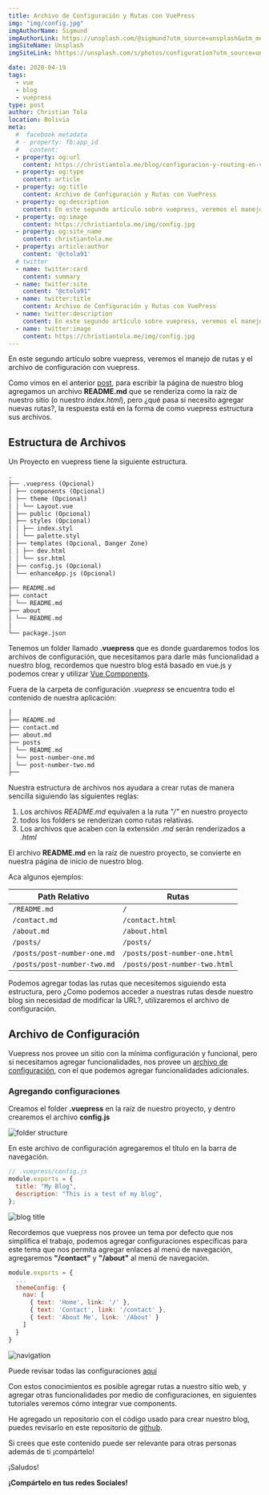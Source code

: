 ```yaml
---
title: Archivo de Configuración y Rutas con VuePress
img: "img/config.jpg"
imgAuthorName: Sigmund
imgAuthorLink: https://unsplash.com/@sigmund?utm_source=unsplash&utm_medium=referral&utm_content=creditCopyText
imgSiteName: Unsplash
imgSiteLink: hhttps://unsplash.com/s/photos/configuration?utm_source=unsplash&utm_medium=referral&utm_content=creditCopyText

date: 2020-04-19
tags:
  - vue
  - blog
  - vuepress
type: post
author: Christian Tola
location: Bolivia
meta:
  #  facebook metadata
  # - property: fb:app_id
  #   content:
  - property: og:url
    content: https://christiantola.me/blog/configuracion-y-routing-en-vuepress
  - property: og:type
    content: article
  - property: og:title
    content: Archivo de Configuración y Rutas con VuePress
  - property: og:description
    content: En este segundo artículo sobre vuepress, veremos el manejo de rutas y el archivo de configuración con vuepress
  - property: og:image
    content: https://christiantola.me/img/config.jpg
  - property: og:site_name
    content: christiantola.me
  - property: article:author
    content: '@ctola91'
  # twitter
  - name: twitter:card
    content: summary
  - name: twitter:site
    content: "@ctola91"
  - name: twitter:title
    content: Archivo de Configuración y Rutas con VuePress
  - name: twitter:description
    content: En este segundo artículo sobre vuepress, veremos el manejo de rutas y el archivo de configuración con vuepress
  - name: twitter:image
    content: https://christiantola.me/img/config.jpg
---
```


En este segundo artículo sobre vuepress, veremos el manejo de rutas y el archivo de configuración con vuepress.

Como vimos en el anterior [post](/blog/create-vuepress-blog.html), para escribir la página de nuestro blog agregamos un archivo **README.md** que se renderiza como la raíz de nuestro sitio (o nuestro _index.html_), pero ¿qué pasa si necesito agregar nuevas rutas?, la respuesta está en la forma de como vuepress estructura sus archivos.

## Estructura de Archivos

Un Proyecto en vuepress tiene la siguiente estructura.

```md
.
├── .vuepress (Opcional)
│ ├── components (Opcional)
│ ├── theme (Opcional)
│ │ └── Layout.vue
│ ├── public (Opcional)
│ ├── styles (Opcional)
│ │ ├── index.styl
│ │ └── palette.styl
│ ├── templates (Opcional, Danger Zone)
│ │ ├── dev.html
│ │ └── ssr.html
│ ├── config.js (Opcional)
│ └── enhanceApp.js (Opcional)
│
├── README.md
├── contact
│ └── README.md
├── about
│ └── README.md
│
└── package.json
```

Tenemos un folder llamado **.vuepress** que es donde guardaremos todos los archivos de configuración, que necesitamos para darle más funcionalidad a nuestro blog, recordemos que nuestro blog está basado en vue.js y podemos crear y utilizar [Vue Components](https://vuejs.org/v2/guide/components.html).

Fuera de la carpeta de configuración _.vuepress_ se encuentra todo el contenido de nuestra aplicación:

```md
│
├── README.md
├── contact.md
├── about.md
├── posts
│ └── README.md
│ └── post-number-one.md
│ └── post-number-two.md
├──
```

<!-- more -->

Nuestra estructura de archivos nos ayudara a crear rutas de manera sencilla siguiendo las siguientes reglas:

1.  Los archivos _README.md_ equivalen a la ruta _"/"_ en nuestro proyecto
2.  todos los folders se renderizan como rutas relativas.
3.  Los archivos que acaben con la extensión _.md_ serán renderizados a _.html_

El archivo **README.md** en la raíz de nuestro proyecto, se convierte en nuestra página de inicio de nuestro blog.

Aca algunos ejemplos:

| Path Relativo               | Rutas                         |
| --------------------------- | ----------------------------- |
| `/README.md`                | `/`                           |
| `/contact.md`               | `/contact.html`               |
| `/about.md`                 | `/about.html`                 |
| `/posts/`                   | `/posts/`                     |
| `/posts/post-number-one.md` | `/posts/post-number-one.html` |
| `/posts/post-number-two.md` | `/posts/post-number-two.html` |

Podemos agregar todas las rutas que necesitemos siguiendo esta estructura, pero ¿Como podemos acceder a nuestras rutas desde nuestro blog sin necesidad de modificar la URL?, utilizaremos el archivo de configuración.

## Archivo de Configuración

Vuepress nos provee un sitio con la mínima configuración y funcional, pero si necesitamos agregar funcionalidades, nos provee un [archivo de configuración](https://vuepress.vuejs.org/guide/basic-config.html#config-file), con el que podemos agregar funcionalidades adicionales.

### Agregando configuraciones

Creamos el folder **.vuepress** en la raíz de nuestro proyecto, y dentro crearemos el archivo **config.js**

![folder structure](/img/config-routing-vuepress/folder-structure.png)

En este archivo de configuración agregaremos el título en la barra de navegación.

```js
// .vuepress/config.js
module.exports = {
  title: "My Blog",
  description: "This is a test of my blog",
};
```

![blog title](/img/config-routing-vuepress/blog-title.png)

Recordemos que vuepress nos provee un tema por defecto que nos simplifica el trabajo, podemos agregar configuraciones específicas para este tema que nos permita agregar enlaces al menú de navegación, agregaremos **"/contact"** y **"/about"** al menú de navegación.

```js
module.exports = {
  ...
  themeConfig: {
    nav: [
      { text: 'Home', link: '/' },
      { text: 'Contact', link: '/contact' },
      { text: 'About Me', link: '/About' }
    ]
  }
}
```

![navigation](/img/config-routing-vuepress/navs.png)

Puede revisar todas las configuraciones [aquí](https://vuepress.vuejs.org/config/#basic-config)

Con estos conocimientos es posible agregar rutas a nuestro sitio web, y agregar otras funcionalidades por medio de configuraciones, en siguientes tutoriales veremos cómo integrar vue components.

He agregado un repositorio con el código usado para crear nuestro blog, puedes revisarlo en este repositorio de [github](https://github.com/cmtp/vuepress-blog/tree/v0.0.2).

Si crees que este contenido puede ser relevante para otras personas además de ti ¡compártelo!

¡Saludos!

**¡Compártelo en tus redes Sociales!**